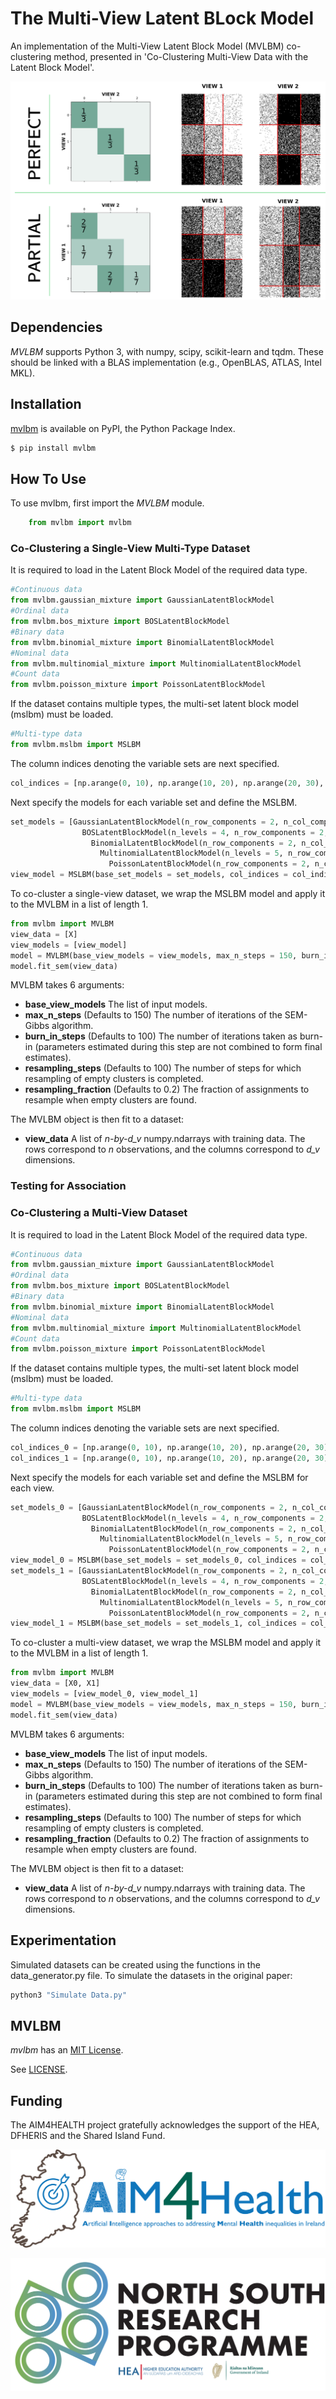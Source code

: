 The Multi-View Latent BLock Model
========

An implementation of the Multi-View Latent Block Model (MVLBM) co-clustering method, presented in 'Co-Clustering Multi-View Data with the Latent Block Model'.

<p align="center" width="100%">
    <img src="dependence.png">
</p>

Dependencies
------------

*MVLBM* supports Python 3, with numpy, scipy, scikit-learn and tqdm. These should be linked with a BLAS implementation
(e.g., OpenBLAS, ATLAS, Intel MKL). 

Installation
------------

[mvlbm](https://pypi.python.org/pypi/mvlbm) is available on PyPI, the Python Package Index.

```sh
$ pip install mvlbm
```

How To Use
----------

To use mvlbm, first import the *MVLBM* module.
```python
    from mvlbm import mvlbm
```    
### Co-Clustering a Single-View Multi-Type Dataset
It is required to load in the Latent Block Model of the required data type. 
```python
#Continuous data
from mvlbm.gaussian_mixture import GaussianLatentBlockModel
#Ordinal data
from mvlbm.bos_mixture import BOSLatentBlockModel
#Binary data
from mvlbm.binomial_mixture import BinomialLatentBlockModel
#Nominal data
from mvlbm.multinomial_mixture import MultinomialLatentBlockModel
#Count data
from mvlbm.poisson_mixture import PoissonLatentBlockModel
```

If the dataset contains multiple types, the multi-set latent block model (mslbm) must be loaded. 
```python
#Multi-type data
from mvlbm.mslbm import MSLBM
```

The column indices denoting the variable sets are next specified. 
```python
col_indices = [np.arange(0, 10), np.arange(10, 20), np.arange(20, 30), np.arange(30, 40), np.arange(40, 50)]
```

Next specify the models for each variable set and define the MSLBM.  
```python
set_models = [GaussianLatentBlockModel(n_row_components = 2, n_col_components = 2),
                BOSLatentBlockModel(n_levels = 4, n_row_components = 2, n_col_components = 2),
                  BinomialLatentBlockModel(n_row_components = 2, n_col_components = 2),
                    MultinomialLatentBlockModel(n_levels = 5, n_row_components = 2, n_col_components = 2), 
                      PoissonLatentBlockModel(n_row_components = 2, n_col_components = 2)]
view_model = MSLBM(base_set_models = set_models, col_indices = col_indices)
```

To co-cluster a single-view dataset, we wrap the MSLBM model and apply it to the MVLBM in a list of length 1. 
```python
from mvlbm import MVLBM
view_data = [X]
view_models = [view_model]
model = MVLBM(base_view_models = view_models, max_n_steps = 150, burn_in_steps = 100, resampling_steps = 100, resampling_fraction = 0.2)
model.fit_sem(view_data)
```

MVLBM takes 6 arguments:

* **base_view_models** The list of input models. 
* **max_n_steps** (Defaults to 150) The number of iterations of the SEM-Gibbs algorithm.
* **burn_in_steps** (Defaults to 100) The number of iterations taken as burn-in (parameters estimated during this step are not combined to form final estimates). 
* **resampling_steps** (Defaults to 100) The number of steps for which resampling of empty clusters is completed. 
* **resampling_fraction** (Defaults to 0.2) The fraction of assignments to resample when empty clusters are found. 

The MVLBM object is then fit to a dataset:
* **view_data** A list of *n-by-d_v* numpy.ndarrays with training data. The rows correspond to *n* observations, and the columns
  correspond to *d_v* dimensions.

### Testing for Association


### Co-Clustering a Multi-View Dataset
It is required to load in the Latent Block Model of the required data type. 
```python
#Continuous data
from mvlbm.gaussian_mixture import GaussianLatentBlockModel
#Ordinal data
from mvlbm.bos_mixture import BOSLatentBlockModel
#Binary data
from mvlbm.binomial_mixture import BinomialLatentBlockModel
#Nominal data
from mvlbm.multinomial_mixture import MultinomialLatentBlockModel
#Count data
from mvlbm.poisson_mixture import PoissonLatentBlockModel
```

If the dataset contains multiple types, the multi-set latent block model (mslbm) must be loaded. 
```python
#Multi-type data
from mvlbm.mslbm import MSLBM
```

The column indices denoting the variable sets are next specified. 
```python
col_indices_0 = [np.arange(0, 10), np.arange(10, 20), np.arange(20, 30), np.arange(30, 40), np.arange(40, 50)]
col_indices_1 = [np.arange(0, 10), np.arange(10, 20), np.arange(20, 30), np.arange(30, 40), np.arange(40, 50)]
```

Next specify the models for each variable set and define the MSLBM for each view.  
```python
set_models_0 = [GaussianLatentBlockModel(n_row_components = 2, n_col_components = 2),
                BOSLatentBlockModel(n_levels = 4, n_row_components = 2, n_col_components = 2),
                  BinomialLatentBlockModel(n_row_components = 2, n_col_components = 2),
                    MultinomialLatentBlockModel(n_levels = 5, n_row_components = 2, n_col_components = 2), 
                      PoissonLatentBlockModel(n_row_components = 2, n_col_components = 2)]
view_model_0 = MSLBM(base_set_models = set_models_0, col_indices = col_indices_0)
set_models_1 = [GaussianLatentBlockModel(n_row_components = 2, n_col_components = 2),
                BOSLatentBlockModel(n_levels = 4, n_row_components = 2, n_col_components = 2),
                  BinomialLatentBlockModel(n_row_components = 2, n_col_components = 2),
                    MultinomialLatentBlockModel(n_levels = 5, n_row_components = 2, n_col_components = 2), 
                      PoissonLatentBlockModel(n_row_components = 2, n_col_components = 2)]
view_model_1 = MSLBM(base_set_models = set_models_1, col_indices = col_indices_1)
```

To co-cluster a multi-view dataset, we wrap the MSLBM model and apply it to the MVLBM in a list of length 1. 
```python
from mvlbm import MVLBM
view_data = [X0, X1]
view_models = [view_model_0, view_model_1]
model = MVLBM(base_view_models = view_models, max_n_steps = 150, burn_in_steps = 100, resampling_steps = 100, resampling_fraction = 0.2)
model.fit_sem(view_data)
```

MVLBM takes 6 arguments:

* **base_view_models** The list of input models. 
* **max_n_steps** (Defaults to 150) The number of iterations of the SEM-Gibbs algorithm.
* **burn_in_steps** (Defaults to 100) The number of iterations taken as burn-in (parameters estimated during this step are not combined to form final estimates). 
* **resampling_steps** (Defaults to 100) The number of steps for which resampling of empty clusters is completed. 
* **resampling_fraction** (Defaults to 0.2) The fraction of assignments to resample when empty clusters are found. 

The MVLBM object is then fit to a dataset:
* **view_data** A list of *n-by-d_v* numpy.ndarrays with training data. The rows correspond to *n* observations, and the columns
  correspond to *d_v* dimensions.

Experimentation
-------
Simulated datasets can be created using the functions in the data_generator.py file. To simulate the datasets in the original paper:
```sh
python3 "Simulate Data.py"
```


MVLBM
-------

*mvlbm* has an [MIT License](https://en.wikipedia.org/wiki/MIT_License).

See [LICENSE](LICENSE).

Funding
-------
The AIM4HEALTH project gratefully acknowledges the support of the HEA, DFHERIS and the Shared Island Fund.
<p align="center" width="100%">
    <img src="AIM4HEALTH (2).png">
</p>
<p align="center" width="100%">
    <img src="NSRP.png">
</p>





